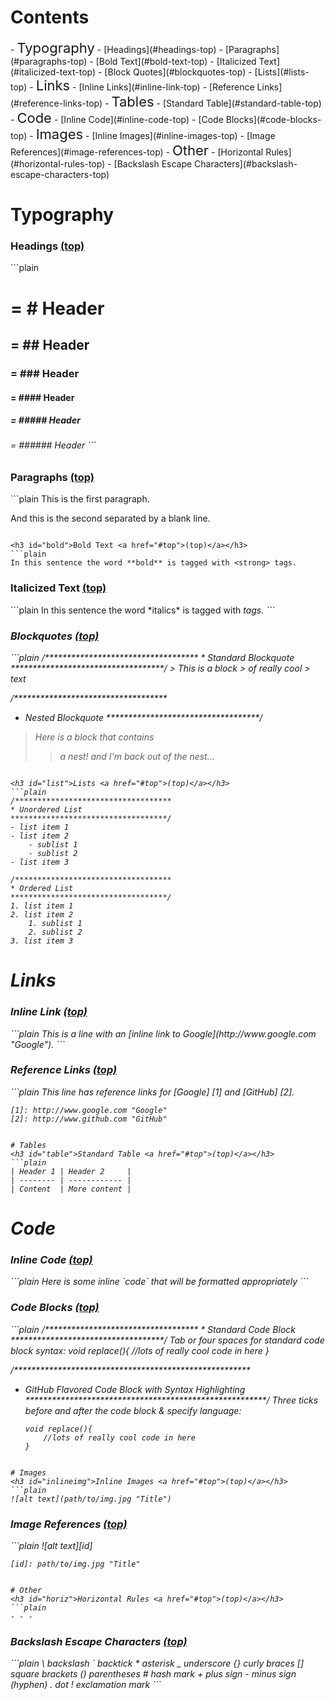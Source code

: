 <h1 id="top">Contents</h1>
- <span style="font-size:22px;">Typography</span>
	- [Headings](#headings-top)
	- [Paragraphs](#paragraphs-top)
	- [Bold Text](#bold-text-top)
	- [Italicized Text](#italicized-text-top)
	- [Block Quotes](#blockquotes-top)
	- [Lists](#lists-top)
- <span style="font-size:22px;">Links</span>
	- [Inline Links](#inline-link-top)
	- [Reference Links](#reference-links-top)
- <span style="font-size:22px;">Tables</span>
	- [Standard Table](#standard-table-top)
- <span style="font-size:22px;">Code</span>
	- [Inline Code](#inline-code-top)
	- [Code Blocks](#code-blocks-top)
- <span style="font-size:22px;">Images</span>
	- [Inline Images](#inline-images-top)
	- [Image References](#image-references-top)
- <span style="font-size:22px;">Other</span>
	- [Horizontal Rules](#horizontal-rules-top)
	- [Backslash Escape Characters](#backslash-escape-characters-top)

# Typography
<h3 id="heading">Headings <a href="#top">(top)</a></h3>
```plain
<h1> = # Header
<h2> = ## Header
<h3> = ### Header
<h4> = #### Header
<h5> = ##### Header
<h6> = ###### Header
```

<h3 id="paragraph">Paragraphs <a href="#top">(top)</a></h3>
```plain
This is the first paragraph.

And this is the second separated by a blank line.

```

<h3 id="bold">Bold Text <a href="#top">(top)</a></h3>
```plain
In this sentence the word **bold** is tagged with <strong> tags.
```

<h3 id="italic">Italicized Text <a href="#top">(top)</a></h3>
```plain
In this sentence the word *italics* is tagged with <em> tags.
```

<h3 id="blockquote">Blockquotes <a href="#top">(top)</a></h3>
```plain
/***********************************
* Standard Blockquote
***********************************/
> This is a block
> of really cool
> text

/***********************************
* Nested Blockquote
***********************************/
> Here is a block
> that contains
>> a nest!
> and I'm back out of the nest...
```

<h3 id="list">Lists <a href="#top">(top)</a></h3>
```plain
/***********************************
* Unordered List
***********************************/
- list item 1
- list item 2
	- sublist 1
	- sublist 2
- list item 3

/***********************************
* Ordered List
***********************************/
1. list item 1
2. list item 2
	1. sublist 1
	2. sublist 2
3. list item 3

```

# Links
<h3 id="inlinelink">Inline Link <a href="#top">(top)</a></h3>
```plain
This is a line with an [inline link to Google](http://www.google.com "Google").
```

<h3 id="reflink">Reference Links <a href="#top">(top)</a></h3>
```plain
This line has reference links for [Google] [1] and [GitHub] [2].

	[1]: http://www.google.com "Google"
	[2]: http://www.github.com "GitHub"
```

# Tables
<h3 id="table">Standard Table <a href="#top">(top)</a></h3>
```plain
| Header 1 | Header 2     |
| -------- | ------------ |
| Content  | More content |
```

# Code
<h3 id="inlinecode">Inline Code <a href="#top">(top)</a></h3>
```plain
Here is some inline `code` that will be formatted appropriately
```

<h3 id="codeblock">Code Blocks <a href="#top">(top)</a></h3>
```plain
/***********************************
* Standard Code Block
***********************************/
Tab or four spaces for standard code block syntax:
	void replace(){
		//lots of really cool code in here
	}

/******************************************************
* GitHub Flavored Code Block with Syntax Highlighting
*******************************************************/
Three ticks before and after the code block & specify language:
	```language
	void replace(){
		//lots of really cool code in here
	}
	```
```

# Images
<h3 id="inlineimg">Inline Images <a href="#top">(top)</a></h3>
```plain
![alt text](path/to/img.jpg "Title")
```
<h3 id="refimg">Image References <a href="#top">(top)</a></h3>
```plain
![alt text][id]

	[id]: path/to/img.jpg "Title"
```

# Other
<h3 id="horiz">Horizontal Rules <a href="#top">(top)</a></h3>
```plain
- - -
```

<h3 id="backslash">Backslash Escape Characters <a href="#top">(top)</a></h3>
```plain
\   backslash
`   backtick
*   asterisk
_   underscore
{}  curly braces
[]  square brackets
()  parentheses
#   hash mark
+   plus sign
-   minus sign (hyphen)
.   dot
!   exclamation mark
```
